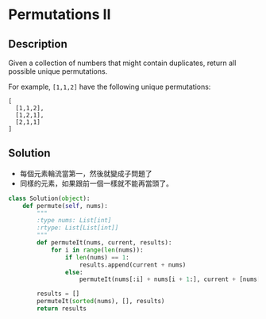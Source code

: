 Permutations II
========

Description
--------

Given a collection of numbers that might contain duplicates, return all possible unique permutations.

For example,
`[1,1,2]` have the following unique permutations:

```
[
  [1,1,2],
  [1,2,1],
  [2,1,1]
]
```

Solution
--------

*   每個元素輪流當第一，然後就變成子問題了
*   同樣的元素，如果跟前一個一樣就不能再當頭了。

```python
class Solution(object):
    def permute(self, nums):
        """
        :type nums: List[int]
        :rtype: List[List[int]]
        """
        def permuteIt(nums, current, results):
            for i in range(len(nums)):
                if len(nums) == 1:
                    results.append(current + nums)
                else:
                    permuteIt(nums[:i] + nums[i + 1:], current + [nums[i]], results)

        results = []
        permuteIt(sorted(nums), [], results)
        return results

```
